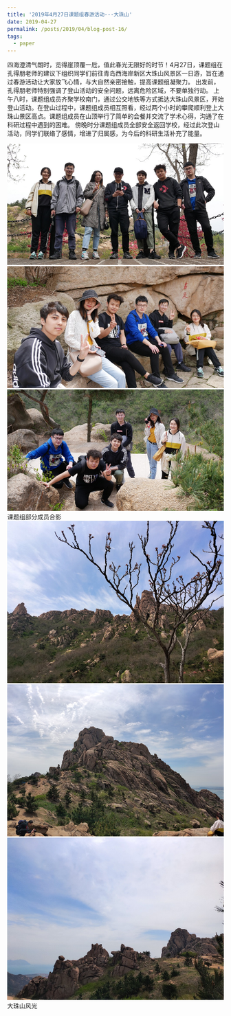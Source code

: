 ```yaml
---
title: '2019年4月27日课题组春游活动---大珠山'
date: 2019-04-27
permalink: /posts/2019/04/blog-post-16/
tags:
  - paper
---
```

   四海澄清气朗时，览得崖顶覆一卮，值此春光无限好的时节！4月27日，课题组在孔得朋老师的建议下组织同学们前往青岛西海岸新区大珠山风景区一日游，旨在通过春游活动让大家放飞心情，与大自然亲密接触，提高课题组凝聚力。
   出发前，孔得朋老师特别强调了登山活动的安全问题，远离危险区域，不要单独行动。
   上午八时，课题组成员齐聚学校南门，通过公交地铁等方式抵达大珠山风景区，开始登山活动。在登山过程中，课题组成员相互照看，经过两个小时的攀爬顺利登上大珠山景区高点。课题组成员在山顶举行了简单的会餐并交流了学术心得，沟通了在科研过程中遇到的困难。
   傍晚时分课题组成员全部安全返回学校，经过此次登山活动，同学们联络了感情，增进了归属感，为今后的科研生活补充了能量。


![](/images/2019年四月课题组春游活动/合影1.jpg)
![](/images/2019年四月课题组春游活动/合影2.jpg)
![](/images/2019年四月课题组春游活动/合影3.jpg)
课题组部分成员合影
![](/images/2019年四月课题组春游活动/大珠山1.jpg)
![](/images/2019年四月课题组春游活动/大珠山2.jpg)
![](/images/2019年四月课题组春游活动/大珠山3.jpg)
大珠山风光

